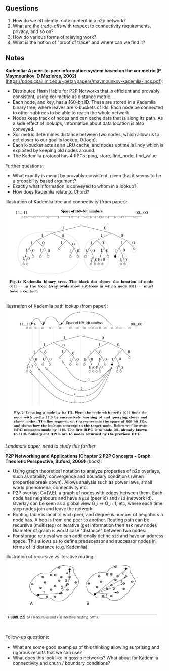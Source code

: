 ## Questions

1. How do we efficiently route content in a p2p network?
2. What are the trade-offs with respect to connectivity requirements, privacy, and so on?
3. How do various forms of relaying work?
4. What is the notion of "proof of trace" and where can we find it?

## Notes

**Kademlia: A peer-to-peer information system based on the xor metric (P Maymounkov, D Mazieres, 2002)** (https://pdos.csail.mit.edu/~petar/papers/maymounkov-kademlia-lncs.pdf):

- Distributed Hash Hable for P2P Networks that is efficient and provably consistent, using xor metric as distance metric.
- Each node, and key, has a 160-bit ID. These are stored in a Kademlia binary tree, where leaves are k-buckets of ids. Each node be connected to other subtrees to be able to reach the whole network.
- Nodes keep track of nodes and can cache data that is along its path. As a side effect of lookups, information about data location is also conveyed.
- Xor metric determines distance between two nodes, which allow us to get closer to our goal is lookup, O(logn).
- Each k-bucket acts as an LRU cache, and nodes uptime is lindy which is exploited by keeping old nodes around.
- The Kademlia protocol has 4 RPCs: ping, store, find_node, find_value

Further questions:
- What exactly is meant by provably consistent, given that it seems to be a probability based argument?
- Exactly what information is conveyed to whom in a lookup?
- How does Kademlia relate to Chord?

Illustration of Kademlia tree and connectivity (from paper):
![](../assets/kademlia1.png)

Illustration of Kademlia path lookup (from paper):
![](../assets/kademlia2.png)

*Landmark paper, need to study this further*


**P2P Networking and Applications (Chapter 2 P2P Concepts - Graph Theoretic Perspective, Buford, 2009)** (book):

- Using graph theoretical notation to analyze properties of p2p overlays, such as stability, convergence and boundary conditions (when properties break down). Allows analysis such as power laws, small world phenomena, connectivity etc.
- P2P overlay: G=(V,E), a graph of nodes with edges between them. Each node has neighbours and have a `pid` (peer id) and `nid` (network id). Overlay can be seen as a global view G_i -> G_i+1, etc, where each time step nodes join and leave the network.
- Routing table is local to each peer, and degree is number of neighbors a node has. A hop is from one peer to another. Routing path can be recursive (multistep) or iterative (get information then ask new node). Diameter of graph is worst case "distance" between two nodes.
- For storage retrieval we can additionally define `sid` and have an address space. This allows us to define predecessor and successor nodes in terms of id distance (e.g. Kademlia).

Illustration of recursive vs iterative routing:
![](assets/buford_graph_routing.png)

Follow-up questions:
- What are some good examples of this thinking allowing surprising and rigorous results that we can use?
- What does this look like in gossip networks? What about for Kademlia connectivity and churn / boundary conditions?
